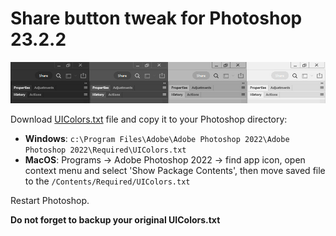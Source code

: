 # Share button tweak for Photoshop 23.2.2

![](assets/20220317_224957_2022-03-17_01-21-19.jpg)

Download [UIColors.txt](U) file and copy it to your Photoshop directory:

* **Windows**: `c:\Program Files\Adobe\Adobe Photoshop 2022\Adobe Photoshop 2022\Required\UIColors.txt`
* **MacOS**: Programs -> Adobe Photoshop 2022 -> find app icon, open context menu and select 'Show Package Contents', then move saved file to the `/Contents/Required/UIColors.txt`

Restart Photoshop.

**Do not forget to backup your original UIColors.txt**
